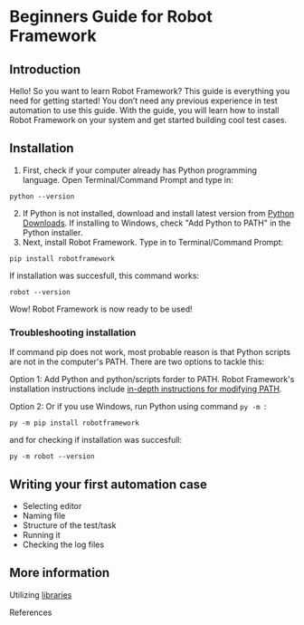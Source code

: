 # Beginners Guide for Robot Framework

## Introduction

Hello! So you want to learn Robot Framework? This guide is everything you need for getting started! You don’t need any previous experience in test automation to use this guide. With the guide, you will learn how to install Robot Framework on your system and get started building cool test cases.

## Installation


1. First, check if your computer already has Python programming language. Open Terminal/Command Prompt and type in:
```
python --version
```
2. If Python is not installed, download and install latest version from [Python Downloads](https://www.python.org/downloads/). If installing to Windows, check "Add Python to PATH" in the Python installer.
3. Next, install Robot Framework. Type in to Terminal/Command Prompt:
```
pip install robotframework
```
If installation was succesfull, this command works:
```
robot --version
```
Wow! Robot Framework is now ready to be used!

### Troubleshooting installation

If command pip does not work, most probable reason is that Python scripts are not in the computer's PATH. There are two options to tackle this:

Option 1: Add Python and python/scripts forder to PATH. Robot Framework's installation instructions include [in-depth instructions for modifying PATH](https://github.com/robotframework/robotframework/blob/master/INSTALL.rst#configuring-path).

Option 2: Or if you use Windows, run Python using command `py -m `:
```
py -m pip install robotframework
```
and for checking if installation was succesfull:
```
py -m robot --version
```

## Writing your first automation case

* Selecting editor
* Naming file
* Structure of the test/task
* Running it
* Checking the log files

## More information

Utilizing [libraries](https://robotframework.org/#libraries)

References

